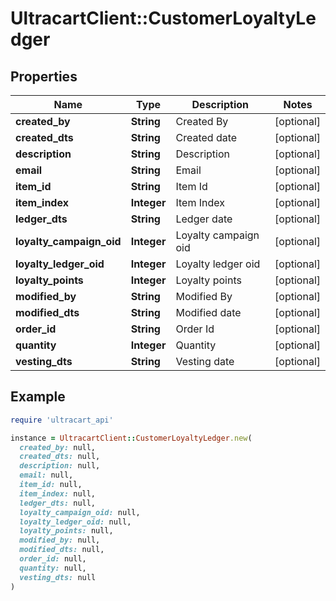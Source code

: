# UltracartClient::CustomerLoyaltyLedger

## Properties

| Name | Type | Description | Notes |
| ---- | ---- | ----------- | ----- |
| **created_by** | **String** | Created By | [optional] |
| **created_dts** | **String** | Created date | [optional] |
| **description** | **String** | Description | [optional] |
| **email** | **String** | Email | [optional] |
| **item_id** | **String** | Item Id | [optional] |
| **item_index** | **Integer** | Item Index | [optional] |
| **ledger_dts** | **String** | Ledger date | [optional] |
| **loyalty_campaign_oid** | **Integer** | Loyalty campaign oid | [optional] |
| **loyalty_ledger_oid** | **Integer** | Loyalty ledger oid | [optional] |
| **loyalty_points** | **Integer** | Loyalty points | [optional] |
| **modified_by** | **String** | Modified By | [optional] |
| **modified_dts** | **String** | Modified date | [optional] |
| **order_id** | **String** | Order Id | [optional] |
| **quantity** | **Integer** | Quantity | [optional] |
| **vesting_dts** | **String** | Vesting date | [optional] |

## Example

```ruby
require 'ultracart_api'

instance = UltracartClient::CustomerLoyaltyLedger.new(
  created_by: null,
  created_dts: null,
  description: null,
  email: null,
  item_id: null,
  item_index: null,
  ledger_dts: null,
  loyalty_campaign_oid: null,
  loyalty_ledger_oid: null,
  loyalty_points: null,
  modified_by: null,
  modified_dts: null,
  order_id: null,
  quantity: null,
  vesting_dts: null
)
```

